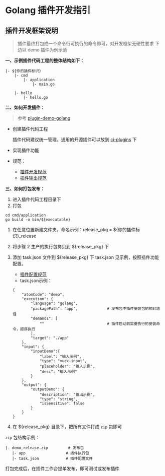 # Golang 插件开发指引

## 插件开发框架说明 <a id="%E6%8F%92%E4%BB%B6%E5%BC%80%E5%8F%91%E6%A1%86%E6%9E%B6%E8%AF%B4%E6%98%8E"></a>

> 插件最终打包成一个命令行可执行的命令即可，对开发框架无硬性要求 下边以 demo 插件为例示范

**一、示例插件代码工程的整体结构如下：**

```text
|- ${你的插件标识}
    |- cmd
        |- application
            |- main.go

    |- hello
        |- hello.go
```

**二、如何开发插件：**

> 参考 [plugin-demo-golang](https://github.com/ci-plugins/plugin-demo-golang)

* 创建插件代码工程

  插件代码建议统一管理。通用的开源插件可以放到 [ci-plugins](https://github.com/ci-plugins) 下

* 实现插件功能
* 规范：
  * [插件开发规范](../plugin-specification.md)
  * [插件输出规范](../plugin-output.md)

**三、如何打包发布：**

1. 进入插件代码工程目录下
2. 打包

```text
cd cmd/application
go build -o bin/${executable}
```

1. 在任意位置新建文件夹，命名示例：release\_pkg = ${你的插件标识}\_release
2. 将步骤 2 生产的执行包拷贝到 ${release\_pkg} 下
3. 添加 task.json 文件到 ${release\_pkg} 下 task.json 见示例，按照插件功能配置。

   * [插件配置规范](../plugin-config.md)
   * task.json示例：

   ```text
   {
       "atomCode": "demo",
       "execution": {
           "language": "golang",
           "packagePath": "app",             # 发布包中插件安装包的相对路径
           "demands": [
               ""                            # 插件启动前需要执行的安装命令，顺序执行
           ],
           "target": "./app"
       },
       "input": {
           "inputDemo":{
               "label": "输入示例",  
               "type": "vuex-input",
               "placeholder": "输入示例",
               "desc": "输入示例"
           }
       },
       "output": {
           "outputDemo": {
               "description": "输出示例",
               "type": "string",
               "isSensitive": false
           }
       }
   }
   ```

4. 在 ${release\_pkg} 目录下，把所有文件打成 `zip` 包即可

`zip` 包结构示例：

```text
|- demo_release.zip         # 发布包
   |- app                  # 插件执行包
   |- task.json            # 插件配置文件
```

打包完成后，在插件工作台提单发布，即可测试或发布插件

